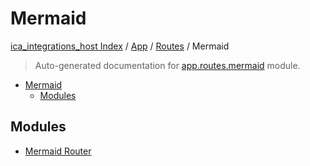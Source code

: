 # Mermaid

[ica_integrations_host Index](../../../README.md#ica_integrations_host-index) / [App](../../index.md#app) / [Routes](../index.md#routes) / Mermaid

> Auto-generated documentation for [app.routes.mermaid](https://github.ibm.com/destiny/ica_integrations_host/blob/main/app/routes/mermaid/__init__.py) module.

- [Mermaid](#mermaid)
  - [Modules](#modules)

## Modules

- [Mermaid Router](./mermaid_router.md)
